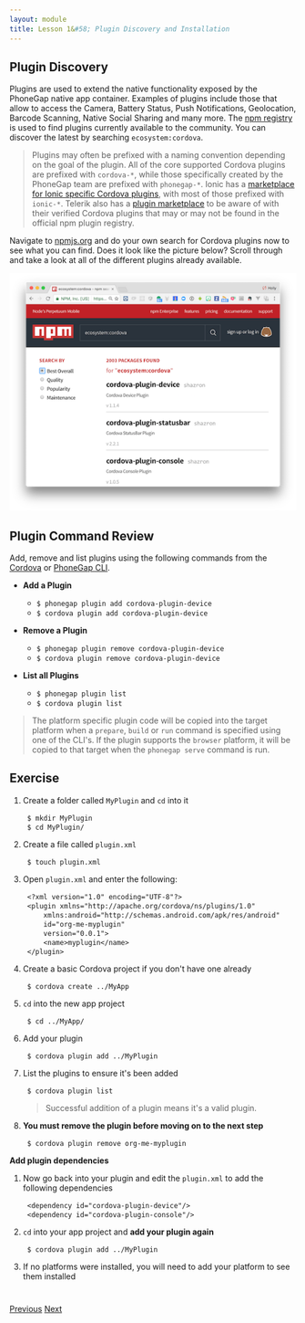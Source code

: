 ```yaml
---
layout: module
title: Lesson 1&#58; Plugin Discovery and Installation
---
```


<!--_approximate duration : 10 minutes_-->

<!--
for cordova-plugin-device, I showed the repo, then I explained the contents of plugin.xml
then I showed how each plugin.xml element mapped to an output project
then I explained how the device.js file was able to send/receive messages from the native layer via exec
then I created a new project, installed the plugin and step debugged the native parts in xcode
-->

## Plugin Discovery
Plugins are used to extend the native functionality exposed by the PhoneGap native app container. Examples of plugins include those that allow to access the Camera, Battery Status, Push Notifications, Geolocation, 
Barcode Scanning, Native Social Sharing and many more. The [npm registry](http://nmpjs.org) is used to find plugins currently available to the community. You can discover the latest by searching `ecosystem:cordova`.

>Plugins may often be prefixed with a naming convention depending on the goal of the plugin. All of the core supported Cordova plugins are prefixed 
with `cordova-*`, while those specifically created by the PhoneGap team are prefixed with `phonegap-*`. Ionic has a [marketplace for Ionic specific Cordova plugins](https://market.ionic.io/plugins), with most of those
prefixed with `ionic-*`. Telerik also has a [plugin marketplace](http://plugins.telerik.com/cordova) to be aware of with their verified Cordova plugins that may or may not be found in the official npm plugin registry. 

Navigate to [npmjs.org](http://npmjs.org) and do your own search for Cordova plugins now to see what you can find. Does it look like the picture below? Scroll through and take a look at all of the different plugins already available. 

![](images/npm-plugin-search.png)


## Plugin Command Review 
Add, remove and list plugins using the following commands from the [Cordova](https://www.npmjs.com/package/cordova-cli) or [PhoneGap CLI](https://www.npmjs.com/package/phonegap).

  - **Add a Plugin**

      - `$ phonegap plugin add cordova-plugin-device`
      - `$ cordova plugin add cordova-plugin-device`

  - **Remove a Plugin**

      - `$ phonegap plugin remove cordova-plugin-device`
      - `$ cordova plugin remove cordova-plugin-device`

  - **List all Plugins**

     - `$ phonegap plugin list`
     - `$ cordova plugin list`

>The platform specific plugin code will be copied into the target platform when a `prepare`, `build` or `run` command is specified using one of the CLI's. 
>If the plugin supports the `browser` platform, it will be copied to that target when the `phonegap serve` command is run. 

## Exercise

1. Create a folder called `MyPlugin` and `cd` into it

        $ mkdir MyPlugin
        $ cd MyPlugin/

2. Create a file called `plugin.xml` 

        $ touch plugin.xml

3. Open `plugin.xml` and enter the following:

        <?xml version="1.0" encoding="UTF-8"?>
        <plugin xmlns="http://apache.org/cordova/ns/plugins/1.0"
            xmlns:android="http://schemas.android.com/apk/res/android"
            id="org-me-myplugin"
            version="0.0.1">
            <name>myplugin</name>
        </plugin>

4. Create a basic Cordova project if you don't have one already

        $ cordova create ../MyApp

5. `cd` into the new app project

        $ cd ../MyApp/

2. Add your plugin 

        $ cordova plugin add ../MyPlugin

3. List the plugins to ensure it's been added

        $ cordova plugin list

   >Successful addition of a plugin means it's a valid plugin. 

4. **You must remove the plugin before moving on to the next step**

        $ cordova plugin remove org-me-myplugin

**Add plugin dependencies**

1. Now go back into your plugin and edit the `plugin.xml` to add the following dependencies

        <dependency id="cordova-plugin-device"/>
        <dependency id="cordova-plugin-console"/>

2. `cd` into your app project and **add your plugin again**

        $ cordova plugin add ../MyPlugin

3. If no platforms were installed, you will need to add your platform to see them installed




<!--
### Exercise 

1. Create a simple plugin using an existing plugin's `plugin.xml` file as a resource (for instance [cordova-plugin-device](https://github.com/apache/cordova-plugin-device))
2. Add dependencies to two additional plugins
3. Add your new plugin to a PhoneGap or Cordova app project 

>Tip: You can use the --link flag when you add the plugin locally during developmet and Cordova will create a symbolic link to it. This way any source updates will automatically be available to your project. 

        `$ cordova plugin add --link ~/path/to/plugin`

>If you need to create a project first with the CLI, do so with the following commands, from the Cordova or PhoneGap CLI respectively: `$ cordova create myAppProject` or `$ phonegap create myAppProject`, then `cd` into `myAppProject` and run the plugin commands listed above.
-->
<div class="row" style="margin-top:40px;">
<div class="col-sm-12">
<a href="index.html" class="btn btn-default"><i class="glyphicon glyphicon-chevron-left"></i> Previous</a>
<a href="lesson2.html" class="btn btn-default pull-right">Next <i class="glyphicon
glyphicon-chevron-right"></i></a>
</div>
</div>
